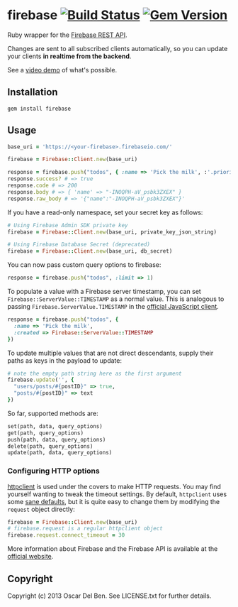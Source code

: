 # firebase [![Build Status](https://travis-ci.org/oscardelben/firebase-ruby.svg?branch=master)](https://travis-ci.org/oscardelben/firebase-ruby) [![Gem Version](https://badge.fury.io/rb/firebase.svg)](https://rubygems.org/gems/firebase)


Ruby wrapper for the [Firebase REST API](https://www.firebase.com/docs/rest/api/).

Changes are sent to all subscribed clients automatically, so you can
update your clients **in realtime from the backend**.

See a [video demo](https://vimeo.com/41494336?utm_source=internal&utm_medium=email&utm_content=cliptranscoded&utm_campaign=adminclip) of what's possible.

## Installation

```
gem install firebase
```
## Usage

```ruby
base_uri = 'https://<your-firebase>.firebaseio.com/'

firebase = Firebase::Client.new(base_uri)

response = firebase.push("todos", { :name => 'Pick the milk', :'.priority' => 1 })
response.success? # => true
response.code # => 200
response.body # => { 'name' => "-INOQPH-aV_psbk3ZXEX" }
response.raw_body # => '{"name":"-INOQPH-aV_psbk3ZXEX"}'
```

If you have a read-only namespace, set your secret key as follows:
```ruby
# Using Firebase Admin SDK private key
firebase = Firebase::Client.new(base_uri, private_key_json_string)

# Using Firebase Database Secret (deprecated)
firebase = Firebase::Client.new(base_uri, db_secret)
```

You can now pass custom query options to firebase:

```ruby
response = firebase.push("todos", :limit => 1)
```

To populate a value with a Firebase server timestamp, you can set `Firebase::ServerValue::TIMESTAMP` as a normal value. This is analogous to passing `Firebase.ServerValue.TIMESTAMP` in the [official JavaScript client](https://www.firebase.com/docs/web/api/servervalue/timestamp.html).

```ruby
response = firebase.push("todos", {
  :name => 'Pick the milk',
  :created => Firebase::ServerValue::TIMESTAMP
})
```

To update multiple values that are not direct descendants, supply their paths as keys in the payload to update:

```ruby
# note the empty path string here as the first argument
firebase.update('', {
  "users/posts/#{postID}" => true,
  "posts/#{postID}" => text
})
```

So far, supported methods are:

```ruby
set(path, data, query_options)
get(path, query_options)
push(path, data, query_options)
delete(path, query_options)
update(path, data, query_options)
```

### Configuring HTTP options

[httpclient](https://github.com/nahi/httpclient) is used under the covers to make HTTP requests.
You may find yourself wanting to tweak the timeout settings. By default, `httpclient` uses
some [sane defaults](https://github.com/nahi/httpclient/blob/dd322d39d4d11c48f7bbbc05ed6273ac912d3e3b/lib/httpclient/session.rb#L138),
but it is quite easy to change them by modifying the `request` object directly:

```ruby
firebase = Firebase::Client.new(base_uri)
# firebase.request is a regular httpclient object
firebase.request.connect_timeout = 30
```

More information about Firebase and the Firebase API is available at the
[official website](http://www.firebase.com/).

## Copyright

Copyright (c) 2013 Oscar Del Ben. See LICENSE.txt for
further details.
